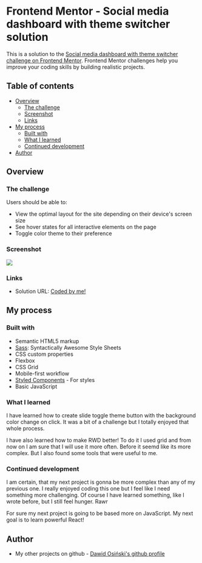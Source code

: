 # Frontend Mentor - Social media dashboard with theme switcher solution

This is a solution to the [Social media dashboard with theme switcher challenge on Frontend Mentor](https://www.frontendmentor.io/challenges/social-media-dashboard-with-theme-switcher-6oY8ozp_H). Frontend Mentor challenges help you improve your coding skills by building realistic projects. 

## Table of contents

- [Overview](#overview)
  - [The challenge](#the-challenge)
  - [Screenshot](#screenshot)
  - [Links](#links)
- [My process](#my-process)
  - [Built with](#built-with)
  - [What I learned](#what-i-learned)
  - [Continued development](#continued-development)
- [Author](#author)
  
## Overview

### The challenge

Users should be able to:

- View the optimal layout for the site depending on their device's screen size
- See hover states for all interactive elements on the page
- Toggle color theme to their preference

### Screenshot

![](./screenshot.jpg)

### Links

- Solution URL: [Coded by me!](https://myers32.github.io/Socials-Dashboard/)


## My process

### Built with

- Semantic HTML5 markup
- [Sass](https://sass-lang.com/): Syntactically Awesome Style Sheets 
- CSS custom properties
- Flexbox
- CSS Grid
- Mobile-first workflow
- [Styled Components](https://styled-components.com/) - For styles
- Basic JavaScript

### What I learned

I have learned how to create slide toggle theme button with the background color change on click. It was a bit of a challenge but I totally enjoyed that whole process. 

I have also learned how to make RWD better! To do it I used grid and from now on I am sure that I will use it more often. Before it seemd like its more complex. But I also found some tools that were useful to me.

### Continued development

I am certain, that my next project is gonna be more complex than any of my previous one. I really enjoyed coding this one but I feel like I need something more challenging. Of course I have learned something, like I wrote before, but I still feel hunger. Rawr

For sure my next project is going to be based more on JavaScript. My next goal is to learn powerful React! 

## Author

- My other projects on github - [Dawid Osiński's github profile](https://github.com/myers32)
